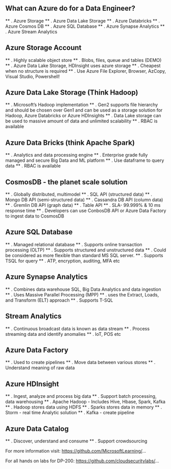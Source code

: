 
What can Azure do for a Data Engineer?
-------------------
** . Azure Storage
** . Azure Data Lake Storage
** . Azure Databricks
** . Azure Cosmos DB
** . Azure SQL Database
** . Azure Synapse Analytics
** . Azure Stream Analytics



Azure Storage Account
-------------------
** . Highly scalable object store
** . Blobs, files, queue and tables (DEMO)
** . Azure Data Lake Storage, HDInsight  uses azure storage
** . Cheapest when no structure is required
** . Use Azure File Explorer, Browser, AzCopy, Visual Studio, Powershell!


Azure Data Lake Storage (Think Hadoop)
-------------------
** . Microsoft’s Hadoop implementation
** . Gen2 supports file hierarchy and should be chosen over Gen1 and can be used as a storage solution for Hadoop, Azure Databricks or Azure HDInsights
** . Data Lake storage can be used to massive amount of data and unlimited scalability
** . RBAC is available

Azure Data Bricks (think Apache Spark)
-------------------
** . Analytics and data processing engine
** . Enterprise grade fully managed and secure Big Data and ML platform
** . Use dataframe to query data
** . RBAC is available

CosmosDB - the planet scale solution
-------------------
** . Globally distributed, multimodel
** . SQL API (structured data)
** . Mongo DB API (semi-structured data)
** . Cassandra DB API (column data)
** . Gremlin DB API (graph data)
** . Table API
** . SLA- 99.999% & 10 ms response time
** . Developers can use ConbosDB API or Azure Data Factory to ingest data to CosmosDB

Azure SQL Database
-------------------
** . Managed relational database
** . Supports online transaction processing (OLTP)
** . Supports structured and unstructured data
** . Could be considered as more flexible than standard MS SQL server.
** . Supports TSQL for query
** . ATP, encryption, auditing, MFA etc

Azure Synapse Analytics
-------------------
** . Combines data warehouse SQL, Big Data Analytics and data ingestion
** . Uses Massive Parallel Processing (MPP)
** . uses the Extract, Loads, and Transform (ELT) approach
** . Supports T-SQL

Stream Analytics
------------------
** . Continuous broadcast data is known as data stream
** . Process streaming data and identify anomalies
** . IoT, POS etc



Azure Data Factory
-------------------
** . Used to create pipelines
** . Move data between various stores
** . Understand meaning of raw data



Azure HDInsight
-------------------
** . Ingest, analyze and process big data
** . Support batch processing, data warehousing
** . Apache Hadoop - Includes Hive, Hbase, Spark, Kafka
** . Hadoop stores data using HDFS
** . Sparks stores data in memory
** . Storm - real time Analytic solution
** . Kafka - create pipeline



Azure Data Catalog
-------------------
** . Discover, understand and consume
** . Support crowdsourcing


For more information visit:
https://github.com/MicrosoftLearning/...


For all hands on labs for DP-200:
https://github.com/cloudsecuritylabs/...

